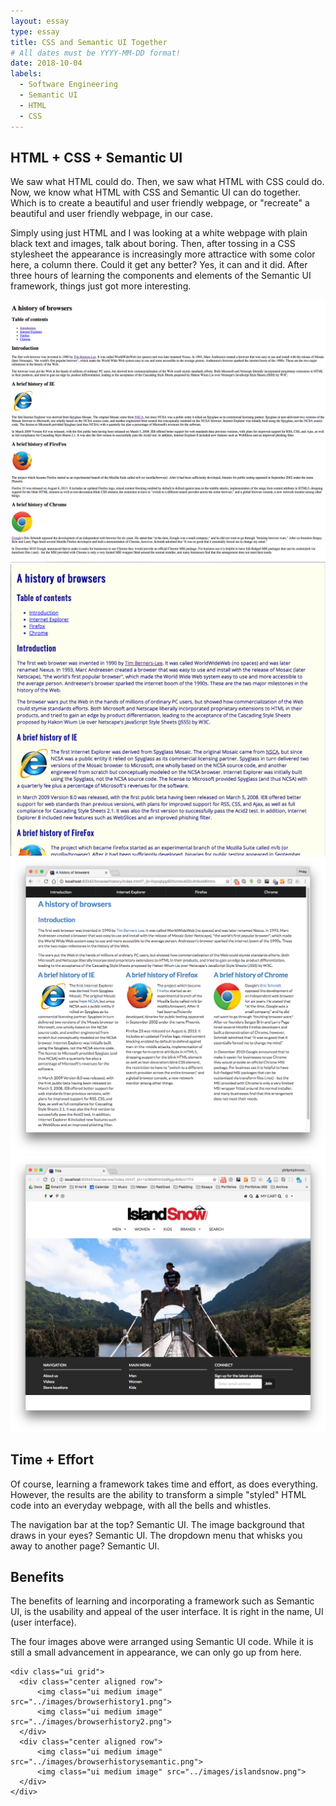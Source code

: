 ```yaml
---
layout: essay
type: essay
title: CSS and Semantic UI Together
# All dates must be YYYY-MM-DD format!
date: 2018-10-04
labels:
  - Software Engineering
  - Semantic UI
  - HTML
  - CSS
---
```


## HTML + CSS + Semantic UI

We saw what HTML could do. Then, we saw what HTML with CSS could do. Now, we know what HTML with CSS and Semantic UI can do together. Which is to create a beautiful and user friendly webpage, or "recreate" a beautiful and user friendly webpage, in our case.

Simply using just HTML and I was looking at a white webpage with plain black text and images, talk about boring. Then, after tossing in a CSS stylesheet the appearance is increasingly more attractice with some color here, a column there. Could it get any better? Yes, it can and it did. After three hours of learning the components and elements of the Semantic UI framework, things just got more interesting.

<div class="ui grid">
  <div class="center aligned row">
      <img class="ui medium image" src="../images/browserhistory1.png">
      <img class="ui medium image" src="../images/browserhistory2.png">
  </div>
  <div class="center aligned row">
      <img class="ui medium image" src="../images/browserhistorysemantic.png">
      <img class="ui medium image" src="../images/islandsnow.png">
  </div>
</div>

## Time + Effort

Of course, learning a framework takes time and effort, as does everything. However, the results are the ability to transform a simple "styled" HTML code into an everyday webpage, with all the bells and whistles.

The navigation bar at the top? Semantic UI. The image background that draws in your eyes? Semantic UI. The dropdown menu that whisks you away to another page? Semantic UI.

## Benefits

The benefits of learning and incorporating a framework such as Semantic UI, is the usability and appeal of the user interface. It is right in the name, UI (user interface).

The four images above were arranged using Semantic UI code. While it is still a small advancement in appearance, we can only go up from here.

```
<div class="ui grid">
  <div class="center aligned row">
      <img class="ui medium image" src="../images/browserhistory1.png">
      <img class="ui medium image" src="../images/browserhistory2.png">
  </div>
  <div class="center aligned row">
      <img class="ui medium image" src="../images/browserhistorysemantic.png">
      <img class="ui medium image" src="../images/islandsnow.png">
  </div>
</div>
```


